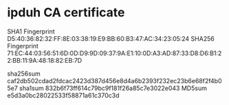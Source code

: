 ipduh CA certificate
===

SHA1 Fingerprint    D5:40:36:82:32:FF:8E:03:38:19:E9:BB:60:B3:47:AC:34:23:05:24
SHA256 Fingerprint  71:EC:44:03:56:51:6D:0D:D9:9D:09:37:9A:E1:10:0D:A3:AD:87:33:D8:D6:B1:22:BB:11:9A:48:18:82:EB:7D

sha256sum           caf2db502cdad2fdcac2423d387d456e8d4a6b2393f232ec23b6e68f2f4b05e7
sha1sum             832b6f73ff614c79bc9f181f26a85c7e3022e043
MD5sum              e5d3a0bc28022533f58871a61c370c3d
